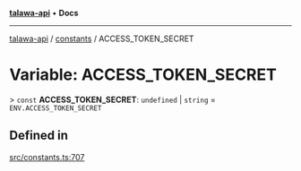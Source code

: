 [**talawa-api**](../../README.md) • **Docs**

***

[talawa-api](../../modules.md) / [constants](../README.md) / ACCESS\_TOKEN\_SECRET

# Variable: ACCESS\_TOKEN\_SECRET

\> `const` **ACCESS\_TOKEN\_SECRET**: `undefined` \| `string` = `ENV.ACCESS_TOKEN_SECRET`

## Defined in

[src/constants.ts:707](https://github.com/PalisadoesFoundation/talawa-api/blob/2f8fb6988cd34004fbbf76550c8eef691b861a19/src/constants.ts#L707)
